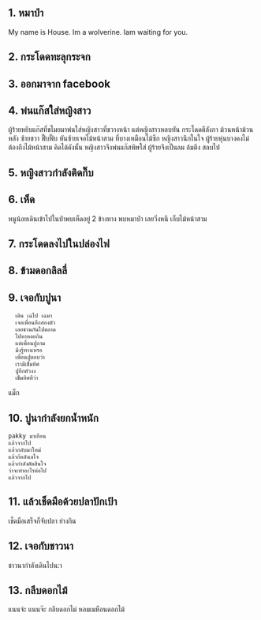 ## 1. หมาป่า
My name is House. Im a wolverine. Iam waiting for you.
## 2. กระโดดทะลุกระจก

## 3. ออกมาจาก facebook

## 4. พ่นแก๊สใส่หญิงสาว
ผู้ร้ายหยิบแก๊สที่ขโมยมาพ่นใส่หญิงสาวที่ขวางหน้า
แต่หญิงสาวหลบทัน กระโดดตีลังกา
ม้วนหน้าม้วนหลัง ซ้ายขวา ฟึ๊บฟั๊บ
หันซ้ายเจอไม้หน้าสาม ที่บางเหมือนไม้ซีก
หญิงสาวนึกในใจ ผู้ร้ายหุ่นบางคงไม่ต้องถึงไม้หน้าสาม
คิดได้ดังนั้น หญิงสาวจึงพ่นแก๊สพิษใส่
ผู้ร้ายจึงเป็นลม ล้มตึง สลบไป
## 5. หญิงสาวกำลังติดกิ๊บ

## 6. เห็ด
หนูน้อยเดินเข้าไปในป่าพบเห็ดอยู่ 2 ข้างทาง
พบหมาป่า
เลยวิ่งหนี
เก็บไม้หน้าสาม
## 7. กระโดดลงไปในปล่องไฟ

## 8. ข้ามดอกลิลลี่

## 9. เจอกับปูนา
      เดิน เฉไป เฉมา
      เจอเพื่อนอีกสองตัว
      เลยชวนกันไปตลาด
      ไปหาหอยกิน
      แต่เพื่อนปูถาม
      มึงรู้ทางเหรอ
      เพื่อนปูตอบว่า
      เรามีเข็มทิศ
      ปูอีกตัวงง
      เข็มทิศทีว่า
แม็ก

## 10. ปูนากำลังยกน้ำหนัก
	pakky มาเยือน 
	แล้วจากไป 
	แล้วกลับมาใหม่
	แล้วก้อลังเลใจ
	แล้วกำลังตัดสินใจ
	ว่าจะทำอะไรต่อไป
	แล้วจากไป


## 11. แล้วเช็ดมือด้วยปลาปักเป้า
เช็ดมือเสร็จก็จับปลา ย่างกิน 
## 12. เจอกับชาวนา

ชาวนากำลังเดินไปน:า
## 13. กลีบดอกไม้
แนนจํะ แนนจ๊ะ กลีบดอกไม่ หอมเมหือนดอกไม้